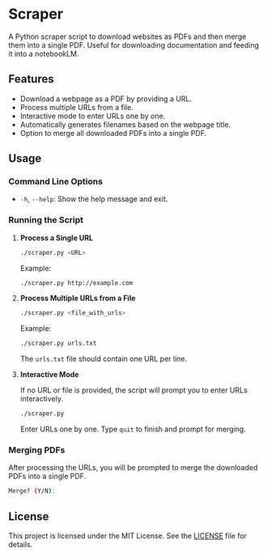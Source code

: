 # Scraper

A Python scraper script to download websites as PDFs and then merge them into a single PDF.
Useful for downloading documentation and feeding it into a notebookLM.

## Features

-   Download a webpage as a PDF by providing a URL.
-   Process multiple URLs from a file.
-   Interactive mode to enter URLs one by one.
-   Automatically generates filenames based on the webpage title.
-   Option to merge all downloaded PDFs into a single PDF.

## Usage

### Command Line Options

-   `-h`, `--help`: Show the help message and exit.

### Running the Script

1. **Process a Single URL**

    ```sh
    ./scraper.py <URL>
    ```

    Example:

    ```sh
    ./scraper.py http://example.com
    ```

2. **Process Multiple URLs from a File**

    ```sh
    ./scraper.py <file_with_urls>
    ```

    Example:

    ```sh
    ./scraper.py urls.txt
    ```

    The `urls.txt` file should contain one URL per line.

3. **Interactive Mode**

    If no URL or file is provided, the script will prompt you to enter URLs interactively.

    ```sh
    ./scraper.py
    ```

    Enter URLs one by one. Type `quit` to finish and prompt for merging.

### Merging PDFs

After processing the URLs, you will be prompted to merge the downloaded PDFs into a single PDF.

```sh
Merge? (Y/N):
```

## License

This project is licensed under the MIT License. See the [LICENSE](LICENSE) file for details.
